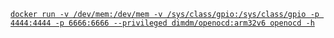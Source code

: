 [`docker run -v /dev/mem:/dev/mem -v /sys/class/gpio:/sys/class/gpio -p 4444:4444 -p 6666:6666 --privileged dimdm/openocd:arm32v6 openocd -h`](https://hub.docker.com/r/dimdm/openocd/)

